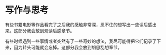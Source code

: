 # 写作与思考

有些书籍电影等作品看完了之后我的感触非常深，忍不住的想写出一些读后感出来。这部分我会放到观读后感章节。

有些时候遇到一些事情或者突然有了一些奇妙的想法，我尽可能得把它们记录了下来，因为转头可能就会忘掉。这部分我会放到胡思乱想章节。
